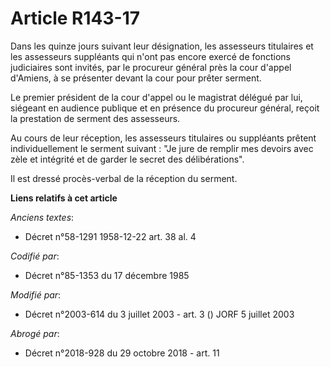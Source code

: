 # Article R143-17

Dans les quinze jours suivant leur désignation, les assesseurs titulaires et les assesseurs suppléants qui n'ont pas encore
exercé de fonctions judiciaires sont invités, par le procureur général près la cour d'appel d'Amiens, à se présenter devant
la cour pour prêter serment.

Le premier président de la cour d'appel ou le magistrat délégué par lui, siégeant en audience publique et en présence du
procureur général, reçoit la prestation de serment des assesseurs.

Au cours de leur réception, les assesseurs titulaires ou suppléants prêtent individuellement le serment suivant : "Je jure de
remplir mes devoirs avec zèle et intégrité et de garder le secret des délibérations".

Il est dressé procès-verbal de la réception du serment.

**Liens relatifs à cet article**

_Anciens textes_:

  - Décret n°58-1291 1958-12-22 art. 38 al. 4

_Codifié par_:

  - Décret n°85-1353 du 17 décembre 1985

_Modifié par_:

  - Décret n°2003-614 du 3 juillet 2003 - art. 3 () JORF 5 juillet 2003

_Abrogé par_:

  - Décret n°2018-928 du 29 octobre 2018 - art. 11
